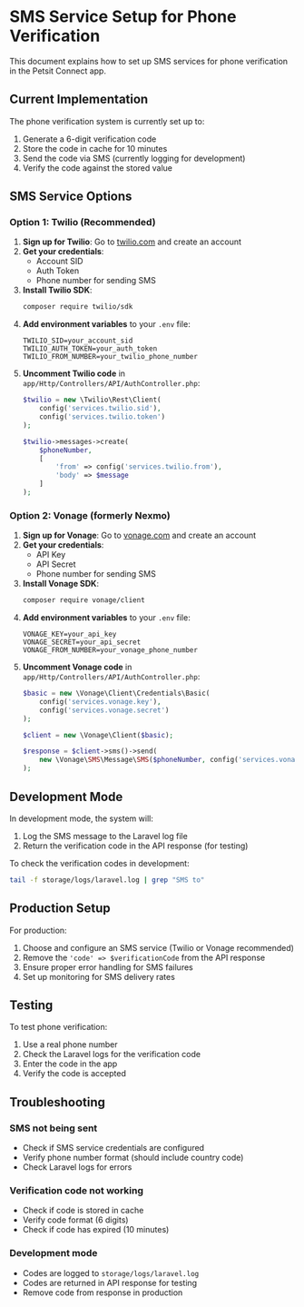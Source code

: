 # SMS Service Setup for Phone Verification

This document explains how to set up SMS services for phone verification in the Petsit Connect app.

## Current Implementation

The phone verification system is currently set up to:
1. Generate a 6-digit verification code
2. Store the code in cache for 10 minutes
3. Send the code via SMS (currently logging for development)
4. Verify the code against the stored value

## SMS Service Options

### Option 1: Twilio (Recommended)

1. **Sign up for Twilio**: Go to [twilio.com](https://www.twilio.com) and create an account
2. **Get your credentials**: 
   - Account SID
   - Auth Token
   - Phone number for sending SMS
3. **Install Twilio SDK**:
   ```bash
   composer require twilio/sdk
   ```
4. **Add environment variables** to your `.env` file:
   ```
   TWILIO_SID=your_account_sid
   TWILIO_AUTH_TOKEN=your_auth_token
   TWILIO_FROM_NUMBER=your_twilio_phone_number
   ```
5. **Uncomment Twilio code** in `app/Http/Controllers/API/AuthController.php`:
   ```php
   $twilio = new \Twilio\Rest\Client(
       config('services.twilio.sid'),
       config('services.twilio.token')
   );
   
   $twilio->messages->create(
       $phoneNumber,
       [
           'from' => config('services.twilio.from'),
           'body' => $message
       ]
   );
   ```

### Option 2: Vonage (formerly Nexmo)

1. **Sign up for Vonage**: Go to [vonage.com](https://www.vonage.com) and create an account
2. **Get your credentials**:
   - API Key
   - API Secret
   - Phone number for sending SMS
3. **Install Vonage SDK**:
   ```bash
   composer require vonage/client
   ```
4. **Add environment variables** to your `.env` file:
   ```
   VONAGE_KEY=your_api_key
   VONAGE_SECRET=your_api_secret
   VONAGE_FROM_NUMBER=your_vonage_phone_number
   ```
5. **Uncomment Vonage code** in `app/Http/Controllers/API/AuthController.php`:
   ```php
   $basic = new \Vonage\Client\Credentials\Basic(
       config('services.vonage.key'),
       config('services.vonage.secret')
   );
   
   $client = new \Vonage\Client($basic);
   
   $response = $client->sms()->send(
       new \Vonage\SMS\Message\SMS($phoneNumber, config('services.vonage.from'), $message)
   );
   ```

## Development Mode

In development mode, the system will:
1. Log the SMS message to the Laravel log file
2. Return the verification code in the API response (for testing)

To check the verification codes in development:
```bash
tail -f storage/logs/laravel.log | grep "SMS to"
```

## Production Setup

For production:
1. Choose and configure an SMS service (Twilio or Vonage recommended)
2. Remove the `'code' => $verificationCode` from the API response
3. Ensure proper error handling for SMS failures
4. Set up monitoring for SMS delivery rates

## Testing

To test phone verification:
1. Use a real phone number
2. Check the Laravel logs for the verification code
3. Enter the code in the app
4. Verify the code is accepted

## Troubleshooting

### SMS not being sent
- Check if SMS service credentials are configured
- Verify phone number format (should include country code)
- Check Laravel logs for errors

### Verification code not working
- Check if code is stored in cache
- Verify code format (6 digits)
- Check if code has expired (10 minutes)

### Development mode
- Codes are logged to `storage/logs/laravel.log`
- Codes are returned in API response for testing
- Remove code from response in production 